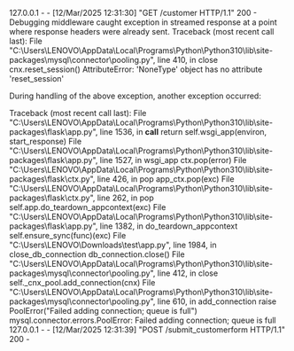 127.0.0.1 - - [12/Mar/2025 12:31:30] "GET /customer HTTP/1.1" 200 -
Debugging middleware caught exception in streamed response at a point where response headers were already sent.
Traceback (most recent call last):
  File "C:\Users\LENOVO\AppData\Local\Programs\Python\Python310\lib\site-packages\mysql\connector\pooling.py", line 410, in close
    cnx.reset_session()
AttributeError: 'NoneType' object has no attribute 'reset_session'

During handling of the above exception, another exception occurred:

Traceback (most recent call last):
  File "C:\Users\LENOVO\AppData\Local\Programs\Python\Python310\lib\site-packages\flask\app.py", line 1536, in __call__
    return self.wsgi_app(environ, start_response)
  File "C:\Users\LENOVO\AppData\Local\Programs\Python\Python310\lib\site-packages\flask\app.py", line 1527, in wsgi_app
    ctx.pop(error)
  File "C:\Users\LENOVO\AppData\Local\Programs\Python\Python310\lib\site-packages\flask\ctx.py", line 426, in pop
    app_ctx.pop(exc)
  File "C:\Users\LENOVO\AppData\Local\Programs\Python\Python310\lib\site-packages\flask\ctx.py", line 262, in pop
    self.app.do_teardown_appcontext(exc)
  File "C:\Users\LENOVO\AppData\Local\Programs\Python\Python310\lib\site-packages\flask\app.py", line 1382, in do_teardown_appcontext
    self.ensure_sync(func)(exc)
  File "C:\Users\LENOVO\Downloads\test\app.py", line 1984, in close_db_connection
    db_connection.close()
  File "C:\Users\LENOVO\AppData\Local\Programs\Python\Python310\lib\site-packages\mysql\connector\pooling.py", line 412, in close
    self._cnx_pool.add_connection(cnx)
  File "C:\Users\LENOVO\AppData\Local\Programs\Python\Python310\lib\site-packages\mysql\connector\pooling.py", line 610, in add_connection
    raise PoolError("Failed adding connection; queue is full")
mysql.connector.errors.PoolError: Failed adding connection; queue is full
127.0.0.1 - - [12/Mar/2025 12:31:39] "POST /submit_customerform HTTP/1.1" 200 -
